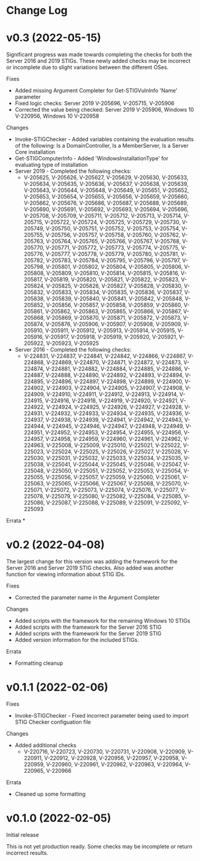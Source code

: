 Change Log
======
# v0.3 (2022-05-15)
Significant progress was made towards completing the checks for both the Server 2016 and 2019 STIGs. These newly added checks may be incorrect or incomplete due to slight variations between the different OSes.

Fixes
* Added missing Argument Completer for Get-STIGVulnInfo 'Name' parameter
* Fixed logic checks: Server 2019 V-205696, V-205715, V-205906
* Corrected the value being checked: Server 2019 V-205906, Windows 10 V-220956, Windows 10 V-220958

Changes
* Invoke-STIGChecker - Added variables containing the evaluation results of the following: Is a DomainController, Is a MemberServer, Is a Server Core installation
* Get-STIGComputerInfo - Added 'WindowsInstallationType' for evaluating type of installation
* Server 2019 - Completed the following checks:
    * V-205625, V-205626, V-205627, V-205629, V-205630, V-205633, V-205634, V-205635, V-205636, V-205637, V-205638, V-205639, V-205643, V-205644, V-205648, V-205649, V-205651, V-205652, V-205653, V-205654, V-205655, V-205656, V-205659, V-205660, V-205662, V-205676, V-205686, V-205687, V-205688, V-205689, V-205690, V-205691, V-205692, V-205693, V-205694, V-205696, V-205708, V-205709, V-205711, V-205712, V-205713, V-205714, V-205715, V-205722, V-205724, V-205725, V-205729, V-205730, V-205749, V-205750, V-205751, V-205752, V-205753, V-205754, V-205755, V-205756, V-205757, V-205758, V-205760, V-205762, V-205763, V-205764, V-205765, V-205766, V-205767, V-205768, V-205770, V-205771, V-205772, V-205773, V-205774, V-205775, V-205776, V-205777, V-205778, V-205779, V-205780, V-205781, V-205782, V-205783, V-205784, V-205795, V-205796, V-205797, V-205798, V-205801, V-205802, V-205804, V-205805, V-205806, V-205808, V-205809, V-205810, V-205814, V-205815, V-205816, V-205817, V-205819, V-205820, V-205821, V-205822, V-205823, V-205824, V-205825, V-205826, V-205827, V-205828, V-205830, V-205832, V-205833, V-205834, V-205835, V-205836, V-205837, V-205838, V-205839, V-205840, V-205841, V-205842, V-205848, V-205852, V-205856, V-205857, V-205858, V-205859, V-205860, V-205861, V-205862, V-205863, V-205865, V-205866, V-205867, V-205868, V-205869, V-205870, V-205871, V-205872, V-205873, V-205874, V-205876, V-205906, V-205907, V-205908, V-205909, V-205910, V-205911, V-205912, V-205913, V-205914, V-205915, V-205916, V-205917, V-205918, V-205919, V-205920, V-205921, V-205922, V-205923, V-205925
* Server 2016 - Completed the following checks:
    * V-224831, V-224837, V-224841, V-224842, V-224866, V-224867, V-224868, V-224869, V-224870, V-224871, V-224872, V-224873, V-224874, V-224881, V-224882, V-224884, V-224885, V-224886, V-224887, V-224888, V-224890, V-224892, V-224893, V-224894, V-224895, V-224896, V-224897, V-224898, V-224899, V-224900, V-224902, V-224903, V-224904, V-224905, V-224907, V-224908, V-224909, V-224910, V-224911, V-224912, V-224913, V-224914, V-224915, V-224916, V-224918, V-224919, V-224920, V-224921, V-224922, V-224924, V-224925, V-224926, V-224927, V-224928, V-224931, V-224932, V-224933, V-224934, V-224935, V-224936, V-224937, V-224938, V-224939, V-224941, V-224942, V-224943, V-224944, V-224945, V-224946, V-224947, V-224948, V-224949, V-224951, V-224952, V-224953, V-224954, V-224955, V-224956, V-224957, V-224958, V-224959, V-224960, V-224961, V-224962, V-224963, V-225008, V-225009, V-225010, V-225021, V-225022, V-225023, V-225024, V-225025, V-225026, V-225027, V-225028, V-225030, V-225031, V-225032, V-225033, V-225034, V-225035, V-225038, V-225041, V-225044, V-225045, V-225046, V-225047, V-225048, V-225050, V-225051, V-225052, V-225053, V-225054, V-225055, V-225056, V-225057, V-225059, V-225060, V-225061, V-225063, V-225065, V-225066, V-225067, V-225068, V-225070, V-225071, V-225072, V-225073, V-225074, V-225076, V-225077, V-225078, V-225079, V-225080, V-225082, V-225084, V-225085, V-225086, V-225087, V-225088, V-225089, V-225091, V-225092, V-225093

Errata
* 
# v0.2 (2022-04-08)
The largest change for this version was adding the framework for the Server 2016 and Server 2019 STIG checks. Also added was another function for viewing information about STIG IDs.

Fixes
* Corrected the parameter name in the Argument Completer

Changes
* Added scripts with the framework for the remaining Windows 10 STIGs
* Added scripts with the framework for the Server 2016 STIG
* Added scripts with the framework for the Server 2019 STIG
* Added version information for the included STIGs.

Errata
* Formatting cleanup
# v0.1.1 (2022-02-06)
Fixes
* Invoke-STIGChecker - Fixed incorrect parameter being used to import STIG Checker configuation file

Changes
* Added additional checks
    * V-220716, V-220723, V-220730, V-220731, V-220908, V-220909, V-220911, V-220912, V-220928, V-220956, V-220957, V-220958, V-220959, V-220960, V-220961, V-220962, V-220963, V-220964, V-220965, V-220966

Errata
* Cleaned up some formatting
# v0.1.0 (2022-02-05)
Initial release

This is not yet production ready. Some checks may be incomplete or return incorrect results.